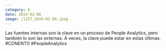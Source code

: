 ```yaml
--- 
category: A 
date: 2019-02-08 
image: /1157_2019-02-08.jpeg 
--- 
```


Las fuentes internas son la clave en un proceso de People Analytics, pero también lo son las externas. A veces, la clave puede estar en estas últimas. <br>#CONENTO #PeopleAnalytics